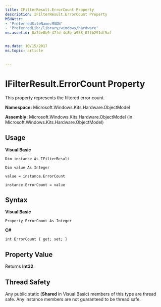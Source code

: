 ```yaml
---
title: IFilterResult.ErrorCount Property
description: IFilterResult.ErrorCount Property
MSHAttr:
- 'PreferredSiteName:MSDN'
- 'PreferredLib:/library/windows/hardware'
ms.assetid: 8a74e8b9-47fd-4c8b-a938-07fb291df5af


ms.date: 10/15/2017
ms.topic: article


---
```


# IFilterResult.ErrorCount Property


This property represents the filtered error count.

**Namespace:** Microsoft.Windows.Kits.Hardware.ObjectModel

**Assembly:** Microsoft.Windows.Kits.Hardware.ObjectModel (in Microsoft.Windows.Kits.Hardware.ObjectModel)

## <span id="Usage"></span><span id="usage"></span><span id="USAGE"></span>Usage


**Visual Basic**

`Dim instance As IFilterResult`

`Dim value As Integer`

`value = instance.ErrorCount`

`instance.ErrorCount = value`

## <span id="Syntax"></span><span id="syntax"></span><span id="SYNTAX"></span>Syntax


**Visual Basic**

`Property ErrorCount As Integer`

**C#**

`int ErrorCount { get; set; }`

## <span id="Property_Value"></span><span id="property_value"></span><span id="PROPERTY_VALUE"></span>Property Value


Returns **Int32**.

## <span id="Thread_Safety"></span><span id="thread_safety"></span><span id="THREAD_SAFETY"></span>Thread Safety


Any public static (**Shared** in Visual Basic) members of this type are thread safe. Any instance members are not guaranteed to be thread safe.

 

 






